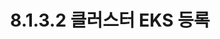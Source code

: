 ---
title: "8.1.3.2 클러스터 EKS 등록"
excerpt: ""
permalink: /docs/ko/8.1.3.2/
redirect_from:
  - /theme-setup/
toc: true
toc_sticky: true
---